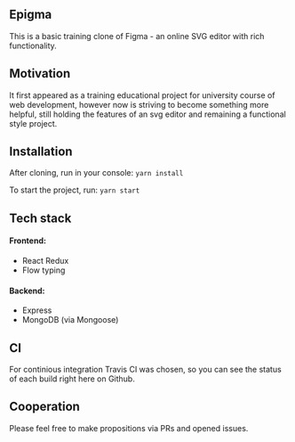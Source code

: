## Epigma
This is a basic training clone of Figma - an online SVG editor with rich functionality.

## Motivation
It first appeared as a training educational project for university course of web development, however now is striving to become something more helpful, still holding the features of an svg editor and remaining a functional style project. 

## Installation
After cloning, run in your console:
 ```yarn install```
 
To start the project, run:
```yarn start```


## Tech stack
#### Frontend: 
 - React Redux
 - Flow typing
#### Backend: 
 - Express
 - MongoDB (via Mongoose)
 
 ## CI
For continious integration Travis CI was chosen, so you can see the status of each build right here on Github.

## Cooperation
Please feel free to make propositions via PRs and opened issues.
 
